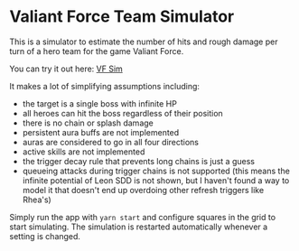 # Valiant Force Team Simulator

This is a simulator to estimate the number of hits and rough damage per turn of a hero team for the game Valiant Force.

You can try it out here: [VF Sim](https://wexel17.github.io/vfsim)

It makes a lot of simplifying assumptions including:

- the target is a single boss with infinite HP
- all heroes can hit the boss regardless of their position
- there is no chain or splash damage
- persistent aura buffs are not implemented
- auras are considered to go in all four directions
- active skills are not implemented
- the trigger decay rule that prevents long chains is just a guess
- queueing attacks during trigger chains is not supported (this means the infinite potential of Leon SDD is not shown, but I haven't found a way to model it that doesn't end up overdoing other refresh triggers like Rhea's)

Simply run the app with `yarn start` and configure squares in the grid to start simulating. The simulation is restarted automatically whenever a setting is changed.

